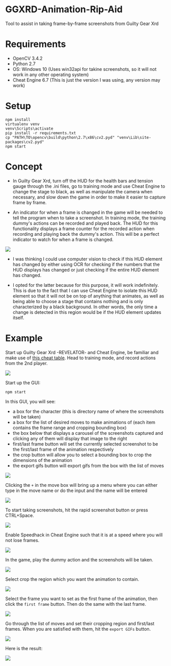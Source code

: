 # GGXRD-Animation-Rip-Aid
Tool to assist in taking frame-by-frame screenshots from Guilty Gear Xrd

# Requirements

- OpenCV 3.4.2
- Python 2.7
- OS: Windows 10 (Uses win32api for takine screenshots, so it will not work in any other operating system)
- Cheat Engine 6.7 (This is just the version I was using, any version may work)

# Setup

```
npm install
virtualenv venv
venv\Scripts\activate
pip install -r requirements.txt
cp "PATH\TO\opencv\build\python\2.7\x86\cv2.pyd" "venv\Lib\site-packages\cv2.pyd"
npm start
```

# Concept

- In Guilty Gear Xrd, turn off the HUD for the health bars and tension gauge through the .ini files, go to training mode and use Cheat Engine to change the stage to black, as well as manipulate the camera when necessary, and slow down the game in order to make it easier to capture frame by frame. 

- An indicator for when a frame is changed in the game will be needed to tell the program when to take a screenshot. In training mode, the training dummy's actions can be recorded and played back. The HUD for this functionality displays a frame counter for the recorded action when recording and playing back the dummy's action. This will be a perfect indicator to watch for when a frame is changed.

![](/doc/HUD.PNG) 

- I was thinking I could use computer vision to check if this HUD element has changed by either using OCR for checking if the numbers that the HUD displays has changed or just checking if the entire HUD element has changed.

- I opted for the latter because for this purpose, it will work indefinitely. This is due to the fact that I can use Cheat Engine to isolate this HUD element so that it will not be on top of anything that animates, as well as being able to choose a stage that contains nothing and is only characterized by a black background. In other words, the only time a change is detected in this region would be if the HUD element updates itself.

# Example

Start up Guilty Gear Xrd -REVELATOR- and Cheat Engine, be familiar and make use of [this cheat table](https://www.reddit.com/r/Guiltygear/comments/6uc88a/rudimentary_cheat_engine_camera_mod/). Head to training mode, and record actions from the 2nd player.

![](/doc/game.PNG)

Start up the GUI:

```
npm start
```

In this GUI, you will see:

- a box for the character (this is directory name of where the screenshots will be taken)
- a box for the list of desired moves to make animations of (each item contains the frame range and cropping bounding box)
- the box below that displays a carousel of the screenshots captured and clicking any of them will display that image to the right
- first/last frame button will set the currently selected screenshot to be the first/last frame of the animation respectively
- the crop button will allow you to select a bounding box to crop the dimensions of the animation
- the export gifs button will export gifs from the box with the list of moves

![](/doc/app1.PNG)

Clicking the `+` in the move box will bring up a menu where you can either type in the move name or do the input and the name will be entered

![](/doc/app3.PNG)

To start taking screenshots, hit the rapid screenshot button or press CTRL+Space.

![](/doc/app4.PNG)

Enable Speedhack in Cheat Engine such that it is at a speed where you will not lose frames.

![](/doc/cheatengine_reduce_speed.PNG)

In the game, play the dummy action and the screenshots will be taken.

![](/doc/app5.PNG)

Select crop the region which you want the animation to contain.

![](/doc/app6.PNG)

Select the frame you want to set as the first frame of the animation, then click the `first frame` button. Then do the same with the last frame.

![](/doc/app7.PNG)

Go through the list of moves and set their cropping region and first/last frames. When you are satisfied with them, hit the `export GIFs` button.

![](/doc/app8.PNG)

Here is the result:

![](/doc/2363214S.gif)

